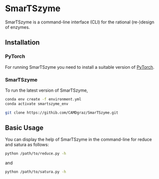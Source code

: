 # SmarTSzyme
SmarTSzyme is a command-line interface (CLI) for the rational (re-)design of enzymes.

## Installation
### PyTorch
For running SmarTSzyme you need to install a suitable version of [PyTorch](https://pytorch.org/get-started/locally).
### SmarTSzyme
To run the latest version of SmarTSzyme,
```bash
conda env create -f environment.yml
conda activate smartszyme_env
```

```bash
git clone https://githib.com/CAMDgraz/SmarTSzyme.git
```

## Basic Usage
You can display the help of SmarTSzyme in the command-line for reduce and satura as follows:
```bash
python /path/to/reduce.py -h
``` 
and
```bash
python /path/to/satura.py -h
```



